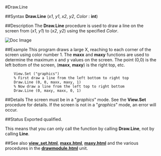 
#Draw.Line

##Syntax
**Draw.Line** (_x1_, _y1_, _x2_, _y2_, _Color_ : **int**)


##Description
The **Draw.Line** procedure is used to draw a line on the screen from (_x1_, _y1_) to (_x2_, _y2_) using the specified _Color_.



![Doc Image](draw_line01.gif)


##Example
This program draws a large X, reaching to each corner of the screen using color number 1. The **maxx** and **maxy** functions are used to determine the maximum x and y values on the screen. The point (0,0) is the left bottom of the screen, (**maxx**, **maxy**) is the right top, etc.

        View.Set ("graphics")
        % First draw a line from the left bottom to right top
        Draw.Line (0, 0, maxx, maxy, 1) 
        % Now draw a line from the left top to right bottom
        Draw.Line (0, maxy, maxx, 0, 1)
##Details
The screen must be in a "_graphics_" mode. See the **View.Set** procedure for details. If the screen is not in a "_graphics_" mode, an error will occur.


##Status
Exported qualified.

This means that you can only call the function by calling **Draw.Line**, not by calling **Line**.


##See also
**[view_set.html](View.Set)**, **[maxx.html](maxx)**, **[maxy.html](maxy)** and the various procedures in the **[drawmodule.html](Draw)** unit.

